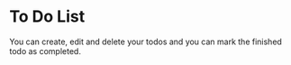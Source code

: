 # To Do List
You can create, edit and delete your todos and you can mark the finished todo as completed.  